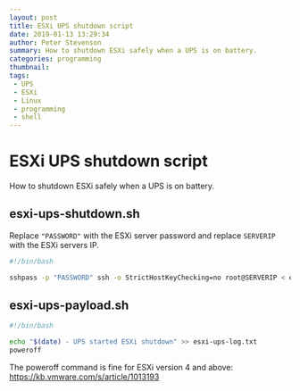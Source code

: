```yaml
---
layout: post
title: ESXi UPS shutdown script
date: 2019-01-13 13:29:34
author: Peter Stevenson
summary: How to shutdown ESXi safely when a UPS is on battery.
categories: programming
thumbnail:
tags:
 - UPS
 - ESXi
 - Linux
 - programming
 - shell
---
```


# ESXi UPS shutdown script

How to shutdown ESXi safely when a UPS is on battery.

## esxi-ups-shutdown.sh

Replace `"PASSWORD"` with the ESXi server password and replace `SERVERIP` with the ESXi servers IP.

```sh
#!/bin/bash

sshpass -p "PASSWORD" ssh -o StrictHostKeyChecking=no root@SERVERIP < esxi-ups-payload.sh
```

## esxi-ups-payload.sh

```sh
#!/bin/bash

echo "$(date) - UPS started ESXi shutdown" >> esxi-ups-log.txt
poweroff
```

The poweroff command is fine for ESXi version 4 and above: https://kb.vmware.com/s/article/1013193
